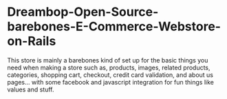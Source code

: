 Dreambop-Open-Source-barebones-E-Commerce-Webstore-on-Rails
===========================================================

This store is mainly a barebones kind of set up for the basic things you need when making a store such as, products, images, related products, categories, shopping cart, checkout, credit card validation, and about us pages... with some facebook and javascript integration for fun things like values and stuff.  